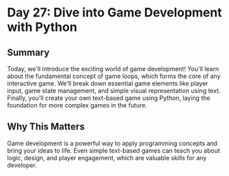 
# Day 27: Dive into Game Development with Python

## Summary

Today, we'll introduce the exciting world of game development! You'll learn about the fundamental concept of game loops, which forms the core of any interactive game.  We'll break down essential game elements like player input, game state management, and simple visual representation using text. Finally, you'll create your own text-based game using Python, laying the foundation for more complex games in the future. 

## Why This Matters

Game development is a powerful way to apply programming concepts and bring your ideas to life. Even simple text-based games can teach you about logic, design, and player engagement, which are valuable skills for any developer.

